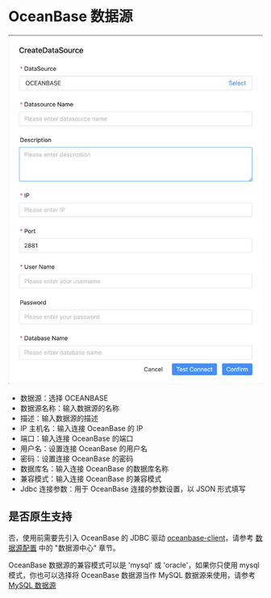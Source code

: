 # OceanBase 数据源

![oceanbase](../../../../img/new_ui/dev/datasource/oceanbase.png)

- 数据源：选择 OCEANBASE
- 数据源名称：输入数据源的名称
- 描述：输入数据源的描述
- IP 主机名：输入连接 OceanBase 的 IP
- 端口：输入连接 OceanBase 的端口
- 用户名：设置连接 OceanBase 的用户名
- 密码：设置连接 OceanBase 的密码
- 数据库名：输入连接 OceanBase 的数据库名称
- 兼容模式：输入连接 OceanBase 的兼容模式
- Jdbc 连接参数：用于 OceanBase 连接的参数设置，以 JSON 形式填写

## 是否原生支持

否，使用前需要先引入 OceanBase 的 JDBC 驱动 [oceanbase-client](https://mvnrepository.com/artifact/com.oceanbase/oceanbase-client)，请参考 [数据源配置](../installation/datasource-setting.md) 中的 "数据源中心" 章节。

OceanBase 数据源的兼容模式可以是 'mysql' 或 'oracle'，如果你只使用 mysql 模式，你也可以选择将 OceanBase 数据源当作 MySQL 数据源来使用，请参考 [MySQL 数据源](mysql.md)

